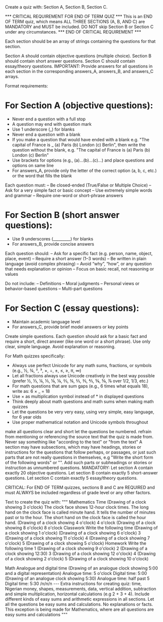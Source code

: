 

Create a quiz with:
Section A, Section B, Section C.


*** CRITICAL REQUIREMENT FOR END OF TERM QUIZ ***
This is an END OF TERM quiz, which means ALL THREE SECTIONS (A, B, AND C) are MANDATORY and MUST be included.
DO NOT skip Section B or Section C under any circumstances.
*** END OF CRITICAL REQUIREMENT ***


Each section should be an array of strings containing the questions for that section.

Section A should contain objective questions (multiple choice).
Section B should contain short answer questions.
Section C should contain essay/theory questions.
IMPORTANT: Provide answers for all questions in each section in the corresponding answers_A, answers_B, and answers_C arrays.

Format requirements:

# For Section A (objective questions):
- Never end a question with a full stop
- A question may end with question mark
- Use 1 underscore (_) for blanks
- Never end a question with a blank
- If you make a question that would have ended with a blank e.g. "The capital of France is _ (a) Paris (b) London (c) Berlin", then write the question without the blank, e.g. "The capital of France is (a) Paris (b) London (c) Berlin"
- Use brackets for options (e.g., (a)...(b)...(c)...) and place questions and options on same line
- For answers_A, provide only the letter of the correct option (a, b, c, etc.) or the word that fills the blank


Each question must:
– Be closed-ended (True/False or Multiple Choice)
– Ask for a very simple fact or basic concept
– Use extremely simple words and grammar
– Require one-word or short-phrase answers



# For Section B (short answer questions):
- Use 9 underscores (_________) for blanks
- For answers_B, provide concise answers


Each question should:
– Ask for a specific fact (e.g. person, name, object, place, event)
– Require a short answer (1–3 words)
– Be written in plain language (avoid complex phrasing)
– Avoid “why”, “how”, or any question that needs explanation or opinion
– Focus on basic recall, not reasoning or values

Do not include:
– Definitions
– Moral judgments
– Personal views or behavior-based questions
– Multi-part questions




# For Section C (essay questions):
- Maintain academic language level
- For answers_C, provide brief model answers or key points

Create simple questions. Each question should ask for a basic fact and require a short, direct answer (like one word or a short phrase). Use only clear, simple language. Avoid explanation or reasoning.



For Math quizzes specifically:
- Always use perfect Unicode for any math sums, fractions, or symbols (e.g., ½, ¾, ², ³, ×, ÷, ±, ≤, ≥, π, ∞)
- Let all fractions always use Unicode creatively in the best way possible (prefer ½, ⅓, ¼, ⅕, ⅙, ⅛, ⅔, ¾, ⅖, ⅗, ⅘, ⅚, ⅝, ⅞ over 1/2, 1/3, etc.)
- For math questions that are sum gaps (e.g., 6 times what equals 18), write as: 6 × _ = 18
- Use × as multiplication symbol instead of * in displayed questions
- Think deeply about math questions and math sums when making math quizzes
- Let the questions be very very easy, using very simple, easy language, for 6 year olds
- Use proper mathematical notation and Unicode symbols throughout


make all questions clear and short
let the questions be numbered.
refrain from mentioning or referencing the source text that the quiz is made from. Never say something like "according to the text" or "from the text"
A section may have subsections, which may have headings, stories or instructions for the questions that follow perhaps, or passages, or just such parts that are not really questions in themselves, e.g "Write the short form of the following words" or "<a story required for the questions in this section to be answered>". Add such parts or subheadings or stories or instruction as unnumbered questions.
MANDATORY: Let section A contain exactly 20 objective questions. Let section B contain exactly 5 short-answer questions. Let section C contain exactly 5 essay/theory questions.

CRITICAL: For END OF TERM quizzes, sections B and C are REQUIRED and must ALWAYS be included regardless of grade level or any other factors.

Text to create the quiz with:
  """
  Mathematics
Time
(Drawing of a clock showing 3 o'clock)
The clock face shows 12-hour clock times. The long hand on the clock face is called minute hand. It tells the number of minutes past or to the hour. The short hand on the clock face is called the hour hand.
(Drawing of a clock showing 4 o'clock)
4 o'clock
(Drawing of a clock showing 8 o'clock)
8 o'clock
Classwork
Write the following time
(Drawing of a clock showing 1 o'clock)
(Drawing of a clock showing 6 o'clock)
3 (Drawing of a clock showing 11 o'clock)
4 (Drawing of a clock showing 7 o'clock)
5 (Drawing of a clock showing 5 o'clock)
Homework
Write the following time
1 (Drawing of a clock showing 9 o'clock)
2 (Drawing of a clock showing 12:30)
3 (Drawing of a clock showing 12 o'clock)
4 (Drawing of a clock showing 2 o'clock)
5 (Drawing of a clock showing 10 o'clock)

Math
Analogue and digital time
(Drawing of an analogue clock showing 5:00 and a digital representation)
Analogue time: 5 o'clock
Digital time: 5:00
(Drawing of an analogue clock showing 5:30)
Analogue time: half past 5
Digital time: 5:30 /n/n/n --- Extra instructions for creating quiz: time, Nigerian money, shapes, measurements, data, vertical addition, subtraction and simple multiplication, horizontal calculations (e.g 2 + 3 + 4). Include different kinds of easy sums and arithmetic expressions in all sections. Let all the questions be easy sums and calculations. No explanations or facts. This exception is being made for Mathematics, where are all questions are easy sums and calculations
 """
